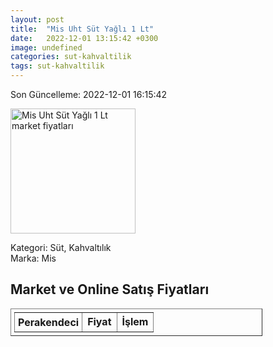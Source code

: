 ```yaml
---
layout: post
title:  "Mis Uht Süt Yağlı 1 Lt"
date:   2022-12-01 13:15:42 +0300
image: undefined
categories: sut-kahvaltilik
tags: sut-kahvaltilik
---
```


Son Güncelleme: 2022-12-01 16:15:42

<img src="undefined" width="200" alt="Mis Uht Süt Yağlı 1 Lt market fiyatları" />

Kategori: Süt, Kahvaltılık
<br />
Marka: Mis

<h2>Market ve Online Satış Fiyatları</h2>

<table border="1" style="padding: 5px;width:80%;">
  <tr>
    <td style="padding: 5px;"><strong>Perakendeci</strong></td>
    <td><strong>Fiyat</strong></td>
    <td><strong>İşlem</strong></td>
  </tr>
  
</table>

